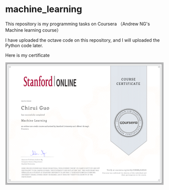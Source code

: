 # machine_learning
This repository is my programming tasks on Coursera （Andrew NG's Machine learning course）

I have uploaded the octave code on this repository, and I will uploaded the Python code later.

Here is my certificate

![certificate](certificate.png)